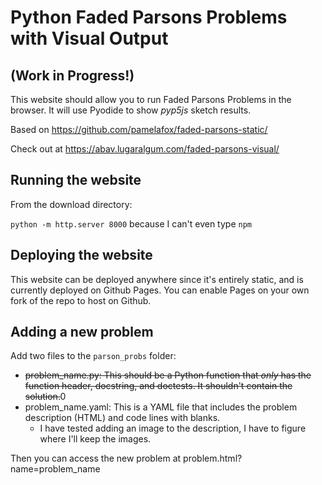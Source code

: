 # Python Faded Parsons Problems with Visual Output 
## (Work in Progress!)

This website should allow you to run Faded Parsons Problems in the browser.
It will use Pyodide to show *pyp5js* sketch results.

Based on https://github.com/pamelafox/faded-parsons-static/

Check out at https://abav.lugaralgum.com/faded-parsons-visual/

## Running the website

From the download directory:

`python -m http.server 8000`  because I can't even type `npm`

## Deploying the website

This website can be deployed anywhere since it's entirely static, and is currently deployed on Github Pages. You can enable Pages on your own fork of the repo to host on Github.

## Adding a new problem

Add two files to the `parson_probs` folder:

* ~~problem_name.py: This should be a Python function that _only_ has the function header, docstring, and doctests. It shouldn't contain the solution.~~0
* problem_name.yaml: This is a YAML file that includes the problem description (HTML) and code lines with blanks.
    - I have tested adding an image to the description, I have to figure where I'll keep the images.

Then you can access the new problem at problem.html?name=problem_name
